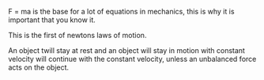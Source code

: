 F = ma is the base for a lot of equations in mechanics, this is why it is important that you know it.

This is the first of newtons laws of motion.

An object twill stay at rest and an object will stay in motion with constant velocity  will continue with the constant velocity, unless an unbalanced force acts on the object.

